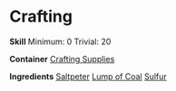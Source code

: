 <!-- TITLE: Gunpowder -->
<!-- SUBTITLE: A chemical powder used as an explosive -->

# Crafting
**Skill**
Minimum: 0
Trivial: 20

**Container**
[Crafting Supplies](crafting-supplies)

**Ingredients**
[Saltpeter](saltpeter)
[Lump of Coal](lump-of-coal)
[Sulfur](sulfur)